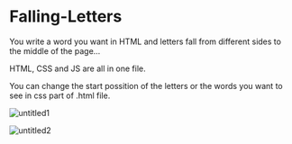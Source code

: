 # Falling-Letters

You write a word you want in HTML and letters fall from different sides to the middle of the page...

HTML, CSS and JS are all in one file.

You can change the start possition of the letters or the words you want to see in css part of .html file.

![untitled1](https://user-images.githubusercontent.com/31318398/30928435-f375e8f6-a3bb-11e7-9a39-d68cc14d1ce3.png)

![untitled2](https://user-images.githubusercontent.com/31318398/30928436-f490a6ae-a3bb-11e7-87b1-0e8a543150e2.png)
